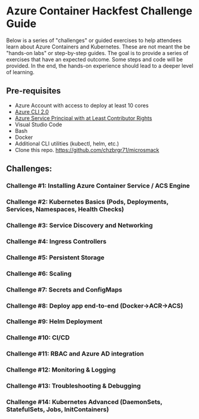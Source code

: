 # Azure Container Hackfest Challenge Guide 

Below is a series of "challenges" or guided exercises to help attendees learn about Azure Containers and Kubernetes. These are not meant the be "hands-on labs" or step-by-step guides. The goal is to provide a series of exercises that have an expected outcome. Some steps and code will be provided. In the end, the hands-on experience should lead to a deeper level of learning. 

## Pre-requisites

* Azure Account with access to deploy at least 10 cores
* [Azure CLI 2.0](https://docs.microsoft.com/en-us/cli/azure/install-azure-cli?view=azure-cli-latest)
* [Azure Service Principal with at Least Contributor Rights](https://docs.microsoft.com/en-us/cli/azure/create-an-azure-service-principal-azure-cli?toc=%2Fazure%2Fazure-resource-manager%2Ftoc.json&view=azure-cli-latest#create-a-service-principal-for-your-application)
* Visual Studio Code
* Bash
* Docker
* Additional CLI utilities (kubectl, helm, etc.)
* Clone this repo. https://github.com/chzbrgr71/microsmack 

## Challenges:
 
### Challenge #1: Installing Azure Container Service / ACS Engine
 
### Challenge #2: Kubernetes Basics (Pods, Deployments, Services, Namespaces, Health Checks)
 
### Challenge #3: Service Discovery and Networking
 
### Challenge #4: Ingress Controllers
 
### Challenge #5: Persistent Storage
 
### Challenge #6: Scaling
 
### Challenge #7: Secrets and ConfigMaps
 
### Challenge #8: Deploy app end-to-end (Docker->ACR->ACS)

### Challenge #9: Helm Deployment
 
### Challenge #10: CI/CD
 
### Challenge #11: RBAC and Azure AD integration
 
### Challenge #12: Monitoring & Logging
 
### Challenge #13: Troubleshooting & Debugging
 
### Challenge #14: Kubernetes Advanced (DaemonSets, StatefulSets, Jobs, InitContainers)
 